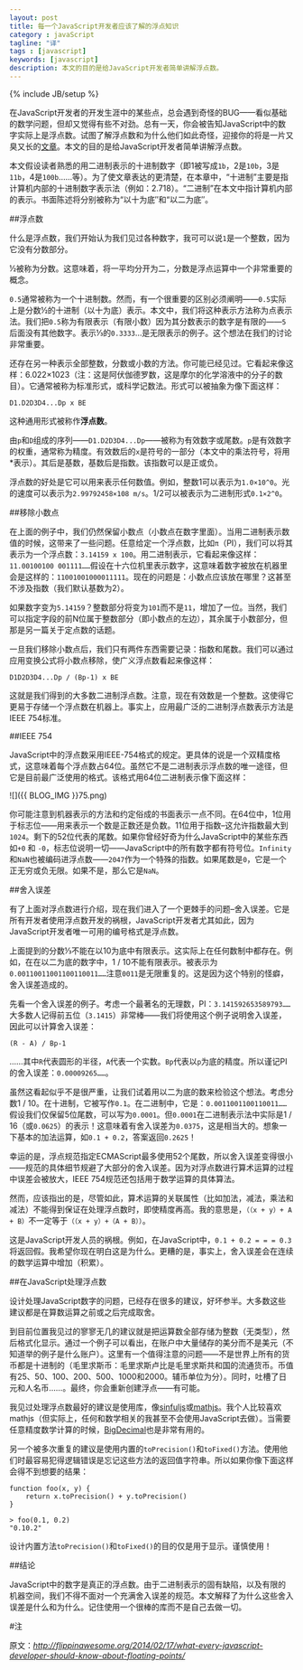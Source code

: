```yaml
---
layout: post
title: 每一个JavaScript开发者应该了解的浮点知识
category : javaScript
tagline: "译"
tags : [javascript]
keywords: [javascript]
description: 本文的目的是给JavaScript开发者简单讲解浮点数。
---
```

{% include JB/setup %}

在JavaScript开发者的开发生涯中的某些点，总会遇到奇怪的BUG——看似基础的数学问题，但却又觉得有些不对劲。总有一天，你会被告知JavaScript中的数字实际上是浮点数。试图了解浮点数和为什么他们如此奇怪，迎接你的将是一片又臭又长的[文章](http://docs.oracle.com/cd/E19957-01/806-3568/ncg_goldberg.html)。本文的目的是给JavaScript开发者简单讲解浮点数。

本文假设读者熟悉的用二进制表示的十进制数字（即1被写成`1b`，2是`10b`，3是`11b`，4是`100b`……等）。为了使文章表达的更清楚，在本章中，“十进制”主要是指计算机内部的十进制数字表示法（例如：2.718）。“二进制”在本文中指计算机内部的表示。书面陈述将分别被称为“以十为底″和“以二为底″。

##浮点数

什么是浮点数，我们开始认为我们见过各种数字，我可可以说`1`是一个整数，因为它没有分数部分。

½被称为分数。这意味着，将一平均分开为二，分数是浮点运算中一个非常重要的概念。

`0.5`通常被称为一个十进制数。然而，有一个很重要的区别必须阐明——`0.5`实际上是分数½的十进制（以十为底）表示。本文中，我们将这种表示方法称为点表示法。我们把`0.5`称为有限表示（有限小数）因为其分数表示的数字是有限的——`5`后面没有其他数字。表示⅓的`0.3333`…是无限表示的例子。这个想法在我们的讨论非常重要。 

还存在另一种表示全部整数，分数或小数的方法。你可能已经见过。它看起来像这样：6.022×1023（注：这是阿伏伽德罗数，这是摩尔的化学溶液中的分子的数目）。它通常被称为标准形式，或科学记数法。形式可以被抽象为像下面这样：

	D1.D2D3D4...Dp x BE

这种通用形式被称作**浮点数**。

由`p`和`D`组成的序列——`D1.D2D3D4...Dp`——被称为有效数字或尾数。`p`是有效数字的权重，通常称为精度。有效数后的`x`是符号的一部分（本文中的乘法符号，将用\*表示）。其后是基数，基数后是指数。该指数可以是正或负。

浮点数的好处是它可以用来表示任何数值。例如，整数1可以表示为`1.0×10^0`。光的速度可以表示为`2.99792458×108 m/s`。1/2可以被表示为二进制形式`0.1×2^0`。

##移除小数点

在上面的例子中，我们仍然保留小数点（小数点在数字里面）。当用二进制表示数值的时候，这带来了一些问题。任意给定一个浮点数，比如`π`（PI），我们可以将其表示为一个浮点数：`3.14159 x 100`。用二进制表示，它看起来像这样：`11.00100100 001111……`假设在十六位机里表示数字，这意味着数字被放在机器里会是这样的：`11001001000011111`。现在的问题是：小数点应该放在哪里？这甚至不涉及指数（我们默认基数为2）。

如果数字变为`5.14159`？整数部分将变为`101`而不是`11`，增加了一位。当然，我们可以指定字段的前N位属于整数部分（即小数点的左边），其余属于小数部分，但那是另一篇关于定点数的话题。

一旦我们移除小数点后，我们只有两件东西需要记录：指数和尾数。我们可以通过应用变换公式将小数点移除，使广义浮点数看起来像这样：

	D1D2D3D4...Dp / (Bp-1) x BE

这就是我们得到的大多数二进制浮点数。注意，现在有效数是一个整数。这使得它更易于存储一个浮点数在机器上。事实上，应用最广泛的二进制浮点数表示方法是IEEE 754标准。

##IEEE 754

JavaScript中的浮点数采用IEEE-754格式的规定。更具体的说是一个双精度格式，这意味着每个浮点数占64位。虽然它不是二进制表示浮点数的唯一途径，但它是目前最广泛使用的格式。该格式用64位二进制表示像下面这样：

![]({{ BLOG_IMG }}75.png)

你可能注意到机器表示的方法和约定俗成的书面表示一点不同。在64位中，1位用于标志位——用来表示一个数是正数还是负数。11位用于指数–这允许指数最大到`1024`。剩下的52位代表的尾数。如果你曾经好奇为什么JavaScript中的某些东西如`+0` 和 `-0`，标志位说明一切——JavaScript中的所有数字都有符号位。`Infinity`和`NaN`也被编码进浮点数——`2047`作为一个特殊的指数。如果尾数是`0`，它是一个正无穷或负无限。如果不是，那么它是`NaN`。

##舍入误差

有了上面对浮点数进行介绍，现在我们进入了一个更棘手的问题–舍入误差。它是所有开发者使用浮点数开发的祸根，JavaScript开发者尤其如此，因为JavaScript开发者唯一可用的编号格式是浮点数。

上面提到的分数⅓不能在以10为底中有限表示。这实际上在任何数制中都存在。例如，在在以二为底的数字中，1 / 10不能有限表示。被表示为`0.00110011001100110011……`注意`0011`是无限重复的。这是因为这个特别的怪癖，舍入误差造成的。

先看一个舍入误差的例子。考虑一个最著名的无理数，PI：`3.141592653589793……`大多数人记得前五位（`3.1415`）非常棒——我们将使用这个例子说明舍入误差，因此可以计算舍入误差：

	(R - A) / Bp-1
……其中`R`代表圆形的半径，`A`代表一个实数。`Bp`代表以`p`为底的精度。所以谨记PI的舍入误差：`0.00009265……`。

虽然这看起似乎不是很严重，让我们试着用以二为底的数来检验这个想法。考虑分数1 / 10。在十进制，它被写作`0.1`。在二进制中，它是：`0.0011001100110011……`假设我们仅保留5位尾数，可以写为`0.0001`。但`0.0001`在二进制表示法中实际是1 / 16（或`0.0625`）的表示！这意味着有舍入误差为`0.0375`，这是相当大的。想象一下基本的加法运算，如`0.1 + 0.2`，答案返回`0.2625`！

幸运的是，浮点规范指定ECMAScript最多使用52个尾数，所以舍入误差变得很小——规范的具体细节规避了大部分的舍入误差。因为对浮点数进行算术运算的过程中误差会被放大，IEEE 754规范还包括用于数学运算的具体算法。

然而，应该指出的是，尽管如此，算术运算的关联属性（比如加法，减法，乘法和减法）不能得到保证在处理浮点数时，即使精度再高。我的意思是，`（（x + y）+ A + B）`不一定等于`（（x + y）+（A + B））`。

这是JavaScript开发人员的祸根。例如，在JavaScript中，`0.1 + 0.2 = = = 0.3`将返回假。我希望你现在明白这是为什么。更糟的是，事实上，舍入误差会在连续的数学运算中增加（积累）。

##在JavaScript处理浮点数

设计处理JavaScript数字的问题，已经存在很多的建议，好坏参半。大多数这些建议都是在算数运算之前或之后完成取舍。

到目前位置我见过的寥寥无几的建议就是把运算数全部存储为整数（无类型），然后格式化显示。通过一个例子可以看出，在账户中大量储存的美分而不是美元（不知道举的例子是什么账户）。这里有一个值得注意的问题——不是世界上所有的货币都是十进制的（毛里求斯币：毛里求斯卢比是毛里求斯共和国的流通货币。币值有25、50、100、200、500、1000和2000。辅币单位为分）。同时，吐槽了日元和人名币……。最终，你会重新创建浮点——有可能。

我见过处理浮点数最好的建议是使用库，像[sinfuljs](https://github.com/guipn/sinful.js)或[mathjs](http://mathjs.org/)。我个人比较喜欢mathjs（但实际上，任何和数学相关的我甚至不会使用JavaScript去做）。当需要任意精度数学计算的时候，[BigDecimal](https://github.com/dtrebbien/BigDecimal.js)也是非常有用的。

另一个被多次重复的建议是使用内置的`toPrecision()`和`toFixed()`方法。使用他们时最容易犯得逻辑错误是忘记这些方法的返回值字符串。所以如果你像下面这样会得不到想要的结果：

	function foo(x, y) {
	    return x.toPrecision() + y.toPrecision()
	}
	
	> foo(0.1, 0.2)
	"0.10.2"
设计内置方法`toPrecision()`和`toFixed()`的目的仅是用于显示。谨慎使用！

##结论

JavaScript中的数字是真正的浮点数。由于二进制表示的固有缺陷，以及有限的机器空间，我们不得不面对一个充满舍入误差的规范。本文解释了为什么这些舍入误差是什么和为什么。记住使用一个很棒的库而不是自己去做一切。

#注

原文：*http://flippinawesome.org/2014/02/17/what-every-javascript-developer-should-know-about-floating-points/*